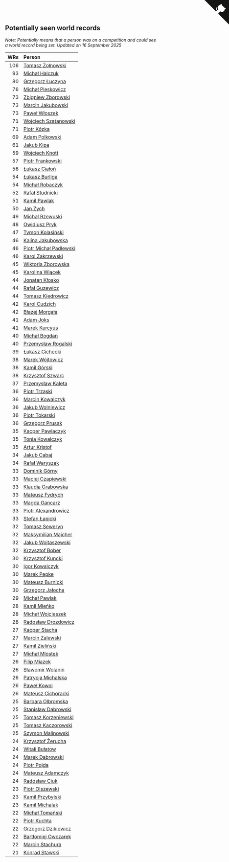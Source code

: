 ## Potentially seen world records

*Note: Potentially means that a person was on a competition and could see a world record being set.*
*Updated on 16 September 2025*

| WRs | Person |
| ---: | :--- |
| 106 | [Tomasz Żołnowski](https://www.worldcubeassociation.org/persons/2005ZOLN01) |
| 93 | [Michał Halczuk](https://www.worldcubeassociation.org/persons/2006HALC01) |
| 80 | [Grzegorz Łuczyna](https://www.worldcubeassociation.org/persons/2005LUCZ01) |
| 76 | [Michał Pleskowicz](https://www.worldcubeassociation.org/persons/2009PLES01) |
| 73 | [Zbigniew Zborowski](https://www.worldcubeassociation.org/persons/2003ZBOR02) |
| 73 | [Marcin Jakubowski](https://www.worldcubeassociation.org/persons/2007JAKU01) |
| 73 | [Paweł Włoszek](https://www.worldcubeassociation.org/persons/2006WLOS01) |
| 71 | [Wojciech Szatanowski](https://www.worldcubeassociation.org/persons/2011SZAT01) |
| 71 | [Piotr Kózka](https://www.worldcubeassociation.org/persons/2005KOZK01) |
| 69 | [Adam Polkowski](https://www.worldcubeassociation.org/persons/2007POLK01) |
| 61 | [Jakub Kipa](https://www.worldcubeassociation.org/persons/2010KIPA01) |
| 59 | [Wojciech Knott](https://www.worldcubeassociation.org/persons/2011KNOT01) |
| 57 | [Piotr Frankowski](https://www.worldcubeassociation.org/persons/2006FRAN01) |
| 56 | [Łukasz Ciałoń](https://www.worldcubeassociation.org/persons/2005CIAL02) |
| 54 | [Łukasz Burliga](https://www.worldcubeassociation.org/persons/2013BURL01) |
| 54 | [Michał Robaczyk](https://www.worldcubeassociation.org/persons/2006ROBA01) |
| 52 | [Rafał Studnicki](https://www.worldcubeassociation.org/persons/2005STUD01) |
| 51 | [Kamil Pawlak](https://www.worldcubeassociation.org/persons/2006PAWL01) |
| 50 | [Jan Zych](https://www.worldcubeassociation.org/persons/2014ZYCH01) |
| 49 | [Michał Rzewuski](https://www.worldcubeassociation.org/persons/2014RZEW01) |
| 48 | [Owidiusz Pryk](https://www.worldcubeassociation.org/persons/2008PRYK01) |
| 47 | [Tymon Kolasiński](https://www.worldcubeassociation.org/persons/2016KOLA02) |
| 46 | [Kalina Jakubowska](https://www.worldcubeassociation.org/persons/2009BRZE01) |
| 46 | [Piotr Michał Padlewski](https://www.worldcubeassociation.org/persons/2008PADL01) |
| 46 | [Karol Zakrzewski](https://www.worldcubeassociation.org/persons/2014ZAKR01) |
| 45 | [Wiktoria Zborowska](https://www.worldcubeassociation.org/persons/2003ZBOR01) |
| 45 | [Karolina Wiącek](https://www.worldcubeassociation.org/persons/2008WIAC01) |
| 44 | [Jonatan Kłosko](https://www.worldcubeassociation.org/persons/2013KOSK01) |
| 44 | [Rafał Guzewicz](https://www.worldcubeassociation.org/persons/2006GUZE01) |
| 44 | [Tomasz Kiedrowicz](https://www.worldcubeassociation.org/persons/2006KIED01) |
| 42 | [Karol Cudzich](https://www.worldcubeassociation.org/persons/2006CUDZ01) |
| 42 | [Błażej Morgała](https://www.worldcubeassociation.org/persons/2006MORG01) |
| 41 | [Adam Joks](https://www.worldcubeassociation.org/persons/2005JOKS01) |
| 41 | [Marek Kurcyus](https://www.worldcubeassociation.org/persons/2005KURC01) |
| 40 | [Michał Bogdan](https://www.worldcubeassociation.org/persons/2012BOGD01) |
| 40 | [Przemysław Rogalski](https://www.worldcubeassociation.org/persons/2013ROGA02) |
| 39 | [Łukasz Cichecki](https://www.worldcubeassociation.org/persons/2007CICH01) |
| 38 | [Marek Wójtowicz](https://www.worldcubeassociation.org/persons/2008WOJT01) |
| 38 | [Kamil Górski](https://www.worldcubeassociation.org/persons/2006GORS01) |
| 38 | [Krzysztof Szwarc](https://www.worldcubeassociation.org/persons/2006SZWA01) |
| 37 | [Przemysław Kaleta](https://www.worldcubeassociation.org/persons/2012KALE01) |
| 36 | [Piotr Trząski](https://www.worldcubeassociation.org/persons/2012TRZA01) |
| 36 | [Marcin Kowalczyk](https://www.worldcubeassociation.org/persons/2011KOWA01) |
| 36 | [Jakub Wolniewicz](https://www.worldcubeassociation.org/persons/2012WOLN01) |
| 36 | [Piotr Tokarski](https://www.worldcubeassociation.org/persons/2013TOKA01) |
| 36 | [Grzegorz Prusak](https://www.worldcubeassociation.org/persons/2006PRUS01) |
| 35 | [Kacper Pawlaczyk](https://www.worldcubeassociation.org/persons/2005PAWL01) |
| 35 | [Tonia Kowalczyk](https://www.worldcubeassociation.org/persons/2008KWAS01) |
| 35 | [Artur Kristof](https://www.worldcubeassociation.org/persons/2012KRIS12) |
| 34 | [Jakub Cabaj](https://www.worldcubeassociation.org/persons/2008CABA03) |
| 34 | [Rafał Waryszak](https://www.worldcubeassociation.org/persons/2013WARY01) |
| 33 | [Dominik Górny](https://www.worldcubeassociation.org/persons/2015GORN01) |
| 33 | [Maciej Czapiewski](https://www.worldcubeassociation.org/persons/2014CZAP01) |
| 33 | [Klaudia Grabowska](https://www.worldcubeassociation.org/persons/2007GRAB01) |
| 33 | [Mateusz Fydrych](https://www.worldcubeassociation.org/persons/2011FYDR01) |
| 33 | [Magda Gancarz](https://www.worldcubeassociation.org/persons/2007GANC01) |
| 33 | [Piotr Alexandrowicz](https://www.worldcubeassociation.org/persons/2007ALEX01) |
| 33 | [Stefan Łapicki](https://www.worldcubeassociation.org/persons/2006LAPI01) |
| 32 | [Tomasz Seweryn](https://www.worldcubeassociation.org/persons/2006SEWE01) |
| 32 | [Maksymilian Majcher](https://www.worldcubeassociation.org/persons/2011MAJC01) |
| 32 | [Jakub Wojtaszewski](https://www.worldcubeassociation.org/persons/2013WOJT02) |
| 32 | [Krzysztof Bober](https://www.worldcubeassociation.org/persons/2013BOBE01) |
| 30 | [Krzysztof Kuncki](https://www.worldcubeassociation.org/persons/2010KUNC01) |
| 30 | [Igor Kowalczyk](https://www.worldcubeassociation.org/persons/2013KOWA04) |
| 30 | [Marek Pepke](https://www.worldcubeassociation.org/persons/2008PEPK01) |
| 30 | [Mateusz Burnicki](https://www.worldcubeassociation.org/persons/2006BURN01) |
| 30 | [Grzegorz Jałocha](https://www.worldcubeassociation.org/persons/2012JALO01) |
| 29 | [Michał Pawlak](https://www.worldcubeassociation.org/persons/2008PAWL03) |
| 28 | [Kamil Mieńko](https://www.worldcubeassociation.org/persons/2011MIEN01) |
| 28 | [Michał Wojcieszek](https://www.worldcubeassociation.org/persons/2015WOJC02) |
| 28 | [Radosław Drozdowicz](https://www.worldcubeassociation.org/persons/2012DROZ02) |
| 27 | [Kacper Stacha](https://www.worldcubeassociation.org/persons/2013STAC01) |
| 27 | [Marcin Zalewski](https://www.worldcubeassociation.org/persons/2011ZALE02) |
| 27 | [Kamil Zieliński](https://www.worldcubeassociation.org/persons/2008ZIEL01) |
| 27 | [Michał Mlostek](https://www.worldcubeassociation.org/persons/2015MLOS01) |
| 26 | [Filip Miazek](https://www.worldcubeassociation.org/persons/2010MIAZ01) |
| 26 | [Sławomir Wolanin](https://www.worldcubeassociation.org/persons/2005WOLA01) |
| 26 | [Patrycja Michalska](https://www.worldcubeassociation.org/persons/2013MICH02) |
| 26 | [Paweł Kowol](https://www.worldcubeassociation.org/persons/2011KOWO01) |
| 26 | [Mateusz Cichoracki](https://www.worldcubeassociation.org/persons/2011CICH01) |
| 25 | [Barbara Olbromska](https://www.worldcubeassociation.org/persons/2006OLBR01) |
| 25 | [Stanisław Dąbrowski](https://www.worldcubeassociation.org/persons/2016DABR03) |
| 25 | [Tomasz Korzeniewski](https://www.worldcubeassociation.org/persons/2007KORZ01) |
| 25 | [Tomasz Kaczorowski](https://www.worldcubeassociation.org/persons/2008KACZ01) |
| 25 | [Szymon Malinowski](https://www.worldcubeassociation.org/persons/2013MALI03) |
| 24 | [Krzysztof Żerucha](https://www.worldcubeassociation.org/persons/2008ZERU01) |
| 24 | [Witali Bułatow](https://www.worldcubeassociation.org/persons/2015BUAT01) |
| 24 | [Marek Dąbrowski](https://www.worldcubeassociation.org/persons/2016DABR02) |
| 24 | [Piotr Pojda](https://www.worldcubeassociation.org/persons/2012POJD01) |
| 24 | [Mateusz Adamczyk](https://www.worldcubeassociation.org/persons/2011ADAM03) |
| 24 | [Radosław Ciuk](https://www.worldcubeassociation.org/persons/2013CIUK01) |
| 23 | [Piotr Olszewski](https://www.worldcubeassociation.org/persons/2013OLSZ02) |
| 23 | [Kamil Przybylski](https://www.worldcubeassociation.org/persons/2016PRZY01) |
| 23 | [Kamil Michalak](https://www.worldcubeassociation.org/persons/2016MICH01) |
| 22 | [Michał Tomański](https://www.worldcubeassociation.org/persons/2009TOMA01) |
| 22 | [Piotr Kuchta](https://www.worldcubeassociation.org/persons/2012KUCH01) |
| 22 | [Grzegorz Dzikiewicz](https://www.worldcubeassociation.org/persons/2008DZIK01) |
| 22 | [Bartłomiej Owczarek](https://www.worldcubeassociation.org/persons/2013OWCZ01) |
| 22 | [Marcin Stachura](https://www.worldcubeassociation.org/persons/2011STAC01) |
| 21 | [Konrad Stawski](https://www.worldcubeassociation.org/persons/2007STAW01) |


<a href="https://github.com/maxidragon/wca_statistics_pl" class="github-corner" aria-label="View source on Github"><svg width="80" height="80" viewBox="0 0 250 250" style="fill:#151513; color:#fff; position: absolute; top: 0; border: 0; right: 0;" aria-hidden="true"><path d="M0,0 L115,115 L130,115 L142,142 L250,250 L250,0 Z"></path><path d="M128.3,109.0 C113.8,99.7 119.0,89.6 119.0,89.6 C122.0,82.7 120.5,78.6 120.5,78.6 C119.2,72.0 123.4,76.3 123.4,76.3 C127.3,80.9 125.5,87.3 125.5,87.3 C122.9,97.6 130.6,101.9 134.4,103.2" fill="currentColor" style="transform-origin: 130px 106px;" class="octo-arm"></path><path d="M115.0,115.0 C114.9,115.1 118.7,116.5 119.8,115.4 L133.7,101.6 C136.9,99.2 139.9,98.4 142.2,98.6 C133.8,88.0 127.5,74.4 143.8,58.0 C148.5,53.4 154.0,51.2 159.7,51.0 C160.3,49.4 163.2,43.6 171.4,40.1 C171.4,40.1 176.1,42.5 178.8,56.2 C183.1,58.6 187.2,61.8 190.9,65.4 C194.5,69.0 197.7,73.2 200.1,77.6 C213.8,80.2 216.3,84.9 216.3,84.9 C212.7,93.1 206.9,96.0 205.4,96.6 C205.1,102.4 203.0,107.8 198.3,112.5 C181.9,128.9 168.3,122.5 157.7,114.1 C157.9,116.9 156.7,120.9 152.7,124.9 L141.0,136.5 C139.8,137.7 141.6,141.9 141.8,141.8 Z" fill="currentColor" class="octo-body"></path></svg></a><style>.github-corner:hover .octo-arm{animation:octocat-wave 560ms ease-in-out}@keyframes octocat-wave{0%,100%{transform:rotate(0)}20%,60%{transform:rotate(-25deg)}40%,80%{transform:rotate(10deg)}}@media (max-width:500px){.github-corner:hover .octo-arm{animation:none}.github-corner .octo-arm{animation:octocat-wave 560ms ease-in-out}}</style>
